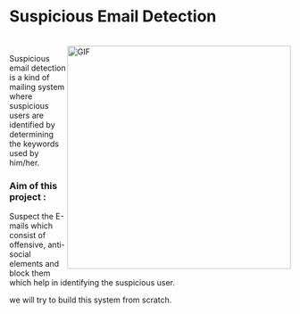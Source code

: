 # Suspicious Email Detection
<br>
<img align="right" alt="GIF" src="https://media.giphy.com/media/JPV8lNtI59zaWyL4pf/giphy.gif" width="400px" />
<p>Suspicious email detection is a kind of mailing system where suspicious 
users are identified by determining the keywords used by him/her.</p>
<h3> Aim of this project :</h3>
<p>Suspect the E-mails which consist of offensive, anti-social elements
and block them which help in identifying the suspicious user.</p>
we will try to build this system from scratch. 
